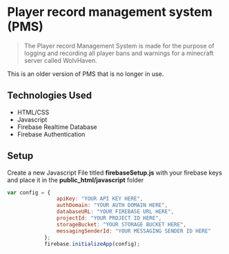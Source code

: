 # Player record management system (PMS)
> The Player record Management System is made for the purpose of logging and recording all player bans and warnings for a minecraft server called WolvHaven.

This is an older version of PMS that is no longer in use.

## Technologies Used

* HTML/CSS
* Javascript
* Firebase Realtime Database
* Firebase Authentication

## Setup

Create a new Javascript File titled **firebaseSetup.js** with your firebase keys and place it in the **public_html/javascript** folder

``` javascript
var config = {
                apiKey: "YOUR API KEY HERE",
                authDomain: "YOUR AUTH DOMAIN HERE",
                databaseURL: "YOUR FIREBASE URL HERE",
                projectId: "YOUR PROJECT ID HERE",
                storageBucket: "YOUR STORAGE BUCKET HERE",
                messagingSenderId: "YOUR MESSAGING SENDER ID HERE"
            };
            firebase.initializeApp(config);
```
